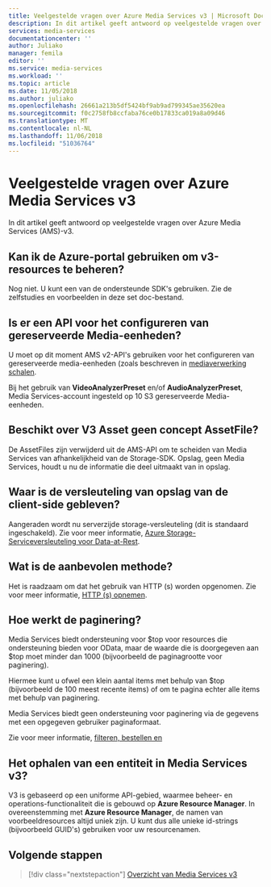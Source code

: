 ```yaml
---
title: Veelgestelde vragen over Azure Media Services v3 | Microsoft Docs
description: In dit artikel geeft antwoord op veelgestelde vragen over Azure Media Services-v3.
services: media-services
documentationcenter: ''
author: Juliako
manager: femila
editor: ''
ms.service: media-services
ms.workload: ''
ms.topic: article
ms.date: 11/05/2018
ms.author: juliako
ms.openlocfilehash: 26661a213b5df5424bf9ab9ad799345ae35620ea
ms.sourcegitcommit: f0c2758fb8ccfaba76ce0b17833ca019a8a09d46
ms.translationtype: MT
ms.contentlocale: nl-NL
ms.lasthandoff: 11/06/2018
ms.locfileid: "51036764"
---
```

# <a name="azure-media-services-v3-frequently-asked-questions"></a>Veelgestelde vragen over Azure Media Services v3

In dit artikel geeft antwoord op veelgestelde vragen over Azure Media Services (AMS)-v3.

## <a name="can-i-use-the-azure-portal-to-manage-v3-resources"></a>Kan ik de Azure-portal gebruiken om v3-resources te beheren?

Nog niet. U kunt een van de ondersteunde SDK's gebruiken. Zie de zelfstudies en voorbeelden in deze set doc-bestand.

## <a name="is-there-an-api-for-configuring-media-reserved-units"></a>Is er een API voor het configureren van gereserveerde Media-eenheden?

U moet op dit moment AMS v2-API's gebruiken voor het configureren van gereserveerde media-eenheden (zoals beschreven in [mediaverwerking schalen](../previous/media-services-scale-media-processing-overview.md). 

Bij het gebruik van **VideoAnalyzerPreset** en/of **AudioAnalyzerPreset**, Media Services-account ingesteld op 10 S3 gereserveerde Media-eenheden.

## <a name="does-v3-asset-have-no-assetfile-concept"></a>Beschikt over V3 Asset geen concept AssetFile?

De AssetFiles zijn verwijderd uit de AMS-API om te scheiden van Media Services van afhankelijkheid van de Storage-SDK. Opslag, geen Media Services, houdt u nu de informatie die deel uitmaakt van in opslag. 

## <a name="where-did-client-side-storage-encryption-go"></a>Waar is de versleuteling van opslag van de client-side gebleven?

Aangeraden wordt nu serverzijde storage-versleuteling (dit is standaard ingeschakeld). Zie voor meer informatie, [Azure Storage-Serviceversleuteling voor Data-at-Rest](https://docs.microsoft.com/azure/storage/common/storage-service-encryption).

## <a name="what-is-the-recommended-upload-method"></a>Wat is de aanbevolen methode?

Het is raadzaam om dat het gebruik van HTTP (s) worden opgenomen. Zie voor meer informatie, [HTTP (s) opnemen](job-input-from-http-how-to.md).

## <a name="how-does-pagination-work"></a>Hoe werkt de paginering?

Media Services biedt ondersteuning voor $top voor resources die ondersteuning bieden voor OData, maar de waarde die is doorgegeven aan $top moet minder dan 1000 (bijvoorbeeld de paginagrootte voor paginering).

Hiermee kunt u ofwel een klein aantal items met behulp van $top (bijvoorbeeld de 100 meest recente items) of om te pagina echter alle items met behulp van paginering. 

Media Services biedt geen ondersteuning voor paginering via de gegevens met een opgegeven gebruiker paginaformaat.

Zie voor meer informatie, [filteren, bestellen en](assets-concept.md#filtering-ordering-paging)

## <a name="how-to-retrieve-an-entity-in-media-services-v3"></a>Het ophalen van een entiteit in Media Services v3?

V3 is gebaseerd op een uniforme API-gebied, waarmee beheer- en operations-functionaliteit die is gebouwd op **Azure Resource Manager**. In overeenstemming met **Azure Resource Manager**, de namen van voorbeeldresources altijd uniek zijn. U kunt dus alle unieke id-strings (bijvoorbeeld GUID's) gebruiken voor uw resourcenamen. 

## <a name="next-steps"></a>Volgende stappen

> [!div class="nextstepaction"]
> [Overzicht van Media Services v3](media-services-overview.md)
